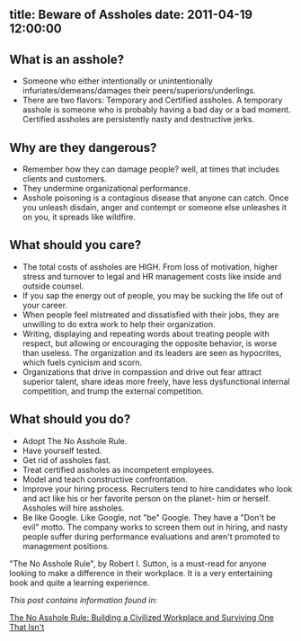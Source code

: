 title: Beware of Assholes
date: 2011-04-19 12:00:00
---

What is an asshole?
-------------------

* Someone who either intentionally or unintentionally infuriates/demeans/damages
their peers/superiors/underlings.
* There are two flavors: Temporary and Certified assholes. A temporary asshole
is someone who is probably having a bad day or a bad moment. Certified assholes
are persistently nasty and destructive jerks.

<!--more-->

Why are they dangerous?
-----------------------

* Remember how they can damage people? well, at times that includes clients and
customers.
* They undermine organizational performance.
* Asshole poisoning is a contagious disease that anyone can catch. Once you
unleash disdain, anger and contempt or someone else unleashes it on you, it
spreads like wildfire.


What should you care?
---------------------

* The total costs of assholes are HIGH. From loss of motivation, higher stress
and turnover to legal and HR management costs like inside and outside counsel.
* If you sap the energy out of people, you may be sucking the life out of your
career.
* When people feel mistreated and dissatisfied with their jobs, they are
unwilling to do extra work to help their organization.
* Writing, displaying and repeating words about treating people with respect,
but allowing or encouraging the opposite behavior, is worse than useless.
The organization and its leaders are seen as hypocrites, which fuels cynicism
and scorn.
* Organizations that drive in compassion and drive out fear attract superior
talent, share ideas more freely, have less dysfunctional internal competition,
and trump the external competition.


What should you do?
-------------------

* Adopt The No Asshole Rule.
* Have yourself tested.
* Get rid of assholes fast.
* Treat certified assholes as incompetent employees.
* Model and teach constructive confrontation.
* Improve your hiring process. Recruiters tend to hire candidates who look and
act like his or her favorite person on the planet- him or herself. Assholes will
hire assholes.
* Be like Google. Like Google, not "be" Google. They have a "Don't be evil"
motto. The company works to screen them out in  hiring, and nasty people suffer
during performance evaluations and  aren't promoted to management positions.

"The No Asshole Rule", by Robert I. Sutton, is a must-read for anyone looking to
make a difference in their workplace. It is a very entertaining book and quite
a learning experience.

*This post contains information found in:*

[The No Asshole Rule: Building a Civilized Workplace and Surviving One That Isn't](http://goo.gl/TZP6J)
